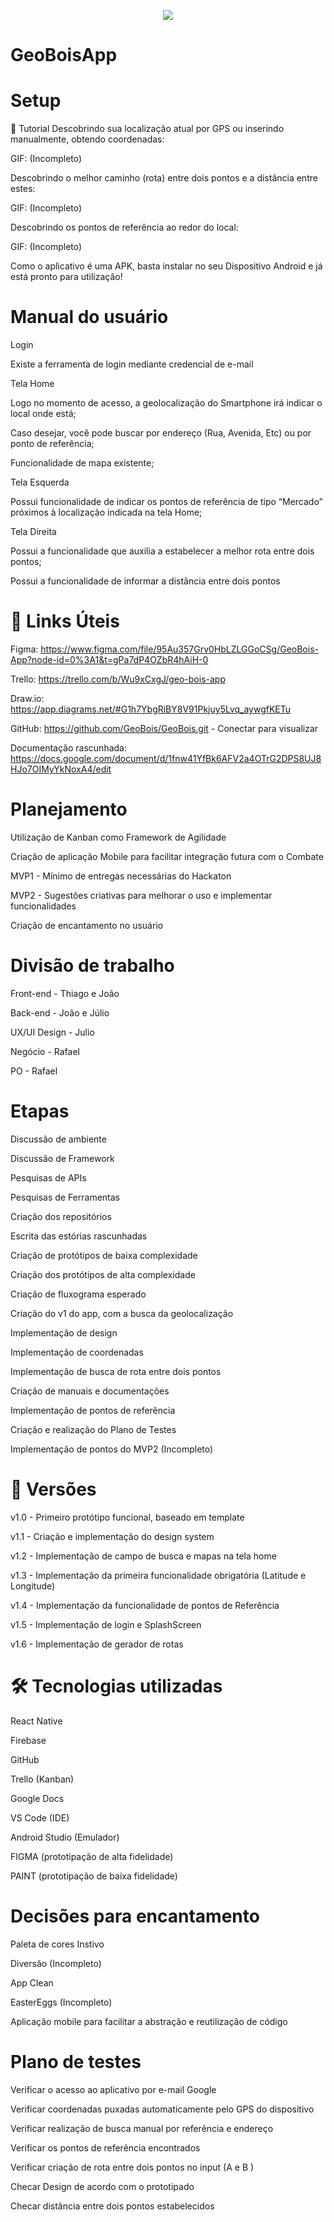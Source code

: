 <p align="center">
  <img src="https://user-images.githubusercontent.com/95629365/218281234-b7674aa9-b924-451c-b659-53152b14366f.png" />
</p>

# GeoBoisApp

# Setup





🚀 Tutorial
Descobrindo sua localização atual por GPS ou inserindo manualmente, obtendo coordenadas:

GIF: (Incompleto)

Descobrindo o melhor caminho (rota) entre dois pontos e a distância entre estes:

GIF: (Incompleto)

Descobrindo os pontos de referência ao redor do local:

GIF: (Incompleto)

Como o aplicativo é uma APK, basta instalar no seu Dispositivo Android e já está pronto para utilização!

# Manual do usuário
Login

Existe a ferramenta de login mediante credencial de e-mail

Tela Home

Logo no momento de acesso, a geolocalização do Smartphone irá indicar o local onde está;

Caso desejar, você pode buscar por endereço (Rua, Avenida, Etc) ou por ponto de referência;

Funcionalidade de mapa existente;

Tela Esquerda

Possui funcionalidade de indicar os pontos de referência de tipo “Mercado” próximos à localização indicada na tela Home;

Tela Direita

Possui a funcionalidade que auxilia a estabelecer a melhor rota entre dois pontos;

Possui a funcionalidade de informar a distância entre dois pontos

# 🔗 Links Úteis
Figma: https://www.figma.com/file/95Au357Grv0HbLZLGGoCSg/GeoBois-App?node-id=0%3A1&t=gPa7dP4OZbR4hAiH-0

Trello: https://trello.com/b/Wu9xCxgJ/geo-bois-app

Draw.io: https://app.diagrams.net/#G1h7YbgRiBY8V91Pkjuy5Lvq_aywgfKETu 

GitHub: https://github.com/GeoBois/GeoBois.git - Conectar para visualizar 

Documentação rascunhada: https://docs.google.com/document/d/1fnw41YfBk6AFV2a4OTrG2DPS8UJ8HJo7OIMyYkNoxA4/edit

# Planejamento
Utilização de Kanban como Framework de Agilidade

Criação de aplicação Mobile para facilitar integração futura com o Combate

MVP1 - Mínimo de entregas necessárias do Hackaton

MVP2 - Sugestões criativas para melhorar o uso e implementar funcionalidades

Criação de encantamento no usuário

# Divisão de trabalho
Front-end - Thiago e João

Back-end - João e Júlio

UX/UI Design - Julio

Negócio - Rafael

PO - Rafael

# Etapas
Discussão de ambiente 

Discussão de Framework

Pesquisas de APIs

Pesquisas de Ferramentas

Criação dos repositórios

Escrita das estórias rascunhadas

Criação de protótipos de baixa complexidade

Criação dos protótipos de alta complexidade

Criação de fluxograma esperado

Criação do v1 do app, com a busca da geolocalização

Implementação de design

Implementação de coordenadas

Implementação de busca de rota entre dois pontos

Criação de manuais e documentações

Implementação de pontos de referência

Criação e realização do Plano de Testes

Implementação de pontos do MVP2 (Incompleto)

# 🧭 Versões
v1.0 - Primeiro protótipo funcional, baseado em template

v1.1 - Criação e implementação do design system

v1.2 - Implementação de campo de busca e mapas na tela home

v1.3 - Implementação da primeira funcionalidade obrigatória (Latitude e Longitude)

v1.4 - Implementação da funcionalidade de pontos de Referência

v1.5 - Implementação de login e SplashScreen

v1.6 - Implementação de gerador de rotas

# 🛠 Tecnologias utilizadas
React Native

Firebase

GitHub

Trello (Kanban)

Google Docs

VS Code (IDE)

Android Studio (Emulador)

FIGMA (prototipação de alta fidelidade)

PAINT (prototipação de baixa fidelidade)

# Decisões para encantamento
Paleta de cores Instivo

Diversão (Incompleto)

App Clean

EasterEggs (Incompleto)

Aplicação mobile para facilitar a abstração e reutilização de código

# Plano de testes

Verificar o acesso ao aplicativo por e-mail Google

Verificar coordenadas puxadas automaticamente pelo GPS do dispositivo

Verificar realização de busca manual por referência e endereço

Verificar os pontos de referência encontrados

Verificar criação de rota entre dois pontos no input (A e B )

Checar Design de acordo com o prototipado

Checar distância entre dois pontos estabelecidos
